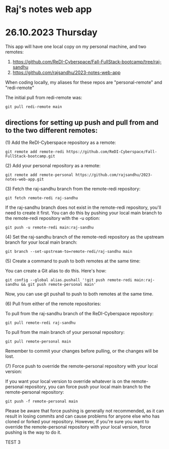 # Raj's notes web app


# 26.10.2023 Thursday

This app will have one local copy on my personal machine, and two remotes:

1. https://github.com/ReDI-Cyberspace/Fall-FullStack-bootcamp/tree/raj-sandhu
2. https://github.com/rajsandhu/2023-notes-web-app

When coding locally, my aliases for these repos are "personal-remote" and "redi-remote"

The initial pull from redi-remote was:

    git pull redi-remote main

## directions for setting up push and pull from and to the two different remotes:

(1) Add the ReDI-Cyberspace repository as a remote:

    git remote add remote-redi https://github.com/ReDI-Cyberspace/Fall-FullStack-bootcamp.git

(2) Add your personal repository as a remote:

    git remote add remote-personal https://github.com/rajsandhu/2023-notes-web-app.git

(3) Fetch the raj-sandhu branch from the remote-redi repository:

    git fetch remote-redi raj-sandhu

If the raj-sandhu branch does not exist in the remote-redi repository, you'll need to create it first. You can do this by pushing your local main branch to the remote-redi repository with the -u option:

    git push -u remote-redi main:raj-sandhu

(4) Set the raj-sandhu branch of the remote-redi repository as the upstream branch for your local main branch:

    git branch --set-upstream-to=remote-redi/raj-sandhu main

(5) Create a command to push to both remotes at the same time:

You can create a Git alias to do this. Here's how:

    git config --global alias.pushall '!git push remote-redi main:raj-sandhu && git push remote-personal main'

Now, you can use git pushall to push to both remotes at the same time.

(6) Pull from either of the remote repositories:

To pull from the raj-sandhu branch of the ReDI-Cyberspace repository:

    git pull remote-redi raj-sandhu

To pull from the main branch of your personal repository:

    git pull remote-personal main

Remember to commit your changes before pulling, or the changes will be lost.

(7) Force push to override the remote-personal repository with your local version:

If you want your local version to override whatever is on the remote-personal repository, you can force push your local main branch to the remote-personal repository:

    git push -f remote-personal main

Please be aware that force pushing is generally not recommended, as it can result in losing commits and can cause problems for anyone else who has cloned or forked your repository. However, if you're sure you want to override the remote-personal repository with your local version, force pushing is the way to do it.

TEST 3
